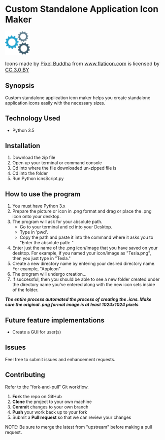 # Custom Standalone Application Icon Maker
<img src="./Misc/settings.png" width="80" height="80">
<p><font size="3">Icons made by <a href="http://www.flaticon.com/authors/pixel-buddha" title="Pixel Buddha">Pixel Buddha</a> from <a href="http://www.flaticon.com" title="Flaticon">www.flaticon.com</a> is licensed by <a href="http://creativecommons.org/licenses/by/3.0/" title="Creative Commons BY 3.0" target="_blank">CC 3.0 BY</a></font></p>


## Synopsis

Custom standalone application icon maker helps you create standalone application icons easily with the necessary sizes.

## Technology Used

+ Python 3.5

## Installation

1. Download the zip file
2. Open up your terminal or command console
3. Cd into where the file downloaded un-zipped file is
4. Cd into the folder
5. Run Python icnsScript.py

## How to use the program

1. You must have Python 3.x
2. Prepare the picture or icon in .png format and drag or place the .png icon onto your desktop.
3. The program will ask for your absolute path.
    + Go to your terminal and cd into your Desktop.
    + Type in 'pwd'.
    + Copy the path and paste it into the command where it asks you to "Enter the absolute path: "
4. Enter just the name of the .png icon/image that you have saved on your desktop. For example,
if you named your icon/image as "Tesla.png", then you just type in "Tesla."
5. Create a new directory name by entering your desired directory name. For example, "AppIcon"
6. The program will undergo creation...
7. If successful, then you should be able to see a new folder created under the directory name you've entered along with the new
icon sets inside of the folder.

<i><b>The entire process automated the process of creating the .icns. Make sure the original .png format image is at least 1024x1024 pixels</b></i>

## Future feature implementations

+ Create a GUI for user(s)

## Issues

Feel free to submit issues and enhancement requests.

## Contributing

Refer to the "fork-and-pull" Git workflow.

 1. **Fork** the repo on GitHub
 2. **Clone** the project to your own machine
 3. **Commit** changes to your own branch
 4. **Push** your work back up to your fork
 5. Submit a **Pull request** so that we can review your changes

NOTE: Be sure to merge the latest from "upstream" before making a pull request.
